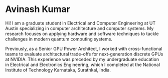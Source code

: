 # Avinash Kumar

Hi! I am a graduate student in Electrical and Computer Engineering at UT Austin specializing in computer architecture and computer systems. My research focuses on applying hardware and software techniques to tackle challenges in modern quantum computing systems.

Previously, as a Senior GPU Power Architect, I worked with cross-functional teams to evaluate architectural trade-offs for next-generation discrete GPUs at NVIDIA. This experience was preceded by my undergraduate education in Electrical and Electronics Engineering, which I completed at the National Institute of Technology Karnataka, Surathkal, India.